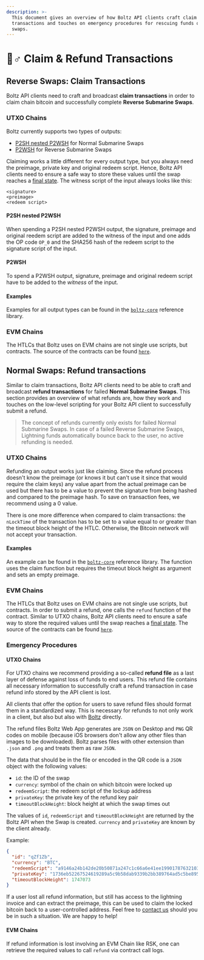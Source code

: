 ```yaml
---
description: >-
  This document gives an overview of how Boltz API clients craft claim & refund
  transactions and touches on emergency procedures for rescuing funds of failed
  swaps.
---
```


# 🙋♂ Claim & Refund Transactions

## Reverse Swaps: Claim Transactions

Boltz API clients need to craft and broadcast **claim transactions** in order to claim chain bitcoin and successfully complete **Reverse Submarine Swaps**.

### UTXO Chains

Boltz currently supports two types of outputs:

* [P2SH nested P2WSH](https://github.com/bitcoin/bips/blob/master/bip-0141.mediawiki#user-content-P2WSH\_nested\_in\_BIP16\_P2SH) for Normal Submarine Swaps
* [P2WSH](https://github.com/bitcoin/bips/blob/master/bip-0141.mediawiki#user-content-P2WSH) for Reverse Submarine Swaps

Claiming works a little different for every output type, but you always need the preimage, private key and original redeem script. Hence, Boltz API clients need to ensure a safe way to store these values until the swap reaches a [final state](lifecycle.md). The witness script of the input always looks like this:

```
<signature>
<preimage>
<redeem script>
```

#### P2SH nested P2WSH

When spending a P2SH nested P2WSH output, the signature, preimage and original reedem script are added to the witness of the input and one adds the OP code `OP_0` and the SHA256 hash of the redeem script to the signature script of the input.

#### P2WSH

To spend a P2WSH output, signature, preimage and original redeem script have to be added to the _witness_ of the input.

#### Examples

Examples for all output types can be found in the [`boltz-core`](https://github.com/BoltzExchange/boltz-core/blob/master/lib/swap/Claim.ts#L23) reference library.

### EVM Chains

The HTLCs that Boltz uses on EVM chains are not single use scripts, but contracts. The source of the contracts can be found [`here`](https://github.com/BoltzExchange/boltz-core/tree/master/contracts).

## Normal Swaps: Refund transactions

Similar to claim transactions, Boltz API clients need to be able to craft and broadcast **refund transactions** for failed **Normal Submarine Swaps**. This section provides an overview of what refunds are, how they work and touches on the low-level scripting for your Boltz API client to successfully submit a refund.

> The concept of refunds currently only exists for failed Normal Submarine Swaps. In case of a failed Reverse Submarine Swaps, Lightning funds automatically bounce back to the user, no active refunding is needed.

### UTXO Chains

Refunding an output works just like claiming. Since the refund process doesn't know the preimage (or knows it but can't use it since that would require the claim keys) any value apart from the actual preimage can be used but there has to be a value to prevent the signature from being hashed and compared to the preimage hash. To save on transaction fees, we recommend using a 0 value.

There is one more difference when compared to claim transactions: the `nLockTime` of the transaction has to be set to a value equal to or greater than the timeout block height of the HTLC. Otherwise, the Bitcoin network will not accept your transaction.

#### Examples

An example can be found in the [`boltz-core`](https://github.com/BoltzExchange/boltz-core/blob/master/lib/swap/Refund.ts) reference library. The function uses the claim function but requires the timeout block height as argument and sets an empty preimage.

### EVM Chains

The HTLCs that Boltz uses on EVM chains are not single use scripts, but contracts. In order to submit a refund, one calls the `refund` function of the contract. Similar to UTXO chains, Boltz API clients need to ensure a safe way to store the required values until the swap reaches a [final state](lifecycle.md). The source of the contracts can be found [`here`](https://github.com/BoltzExchange/boltz-core/tree/master/contracts).

### Emergency Procedures

#### UTXO Chains

For UTXO chains we recommend providing a so-called **refund file** as a last layer of defense against loss of funds to end users. This refund file contains all necessary information to successfully craft a refund transaction in case refund info stored by the API client is lost.

All clients that offer the option for users to save refund files should format them in a standardized way. This is necessary for refunds to not only work in a client, but also but also with [Boltz](https://boltz.exchange/refund) directly.

The refund files Boltz Web App generates are `JSON` on Desktop and `PNG` QR codes on mobile (because iOS browsers don't allow any other files than images to be downloaded). Boltz parses files with other extension than `.json` and `.png` and treats them as raw `JSON`.

The data that should be in the file or encoded in the QR code is a `JSON` object with the following values:

* `id`: the ID of the swap
* `currency`: symbol of the chain on which bitcoin were locked up
* `redeemScript`: the redeem script of the lockup address
* `privateKey`: the private key of the refund key pair
* `timeoutBlockHeight`: block height at which the swap times out

The values of `id`, `redeemScript` and `timeoutBlockHeight` are returned by the Boltz API when the Swap is created. `currency` and `privateKey` are known by the client already.

Example:

```json
{
  "id": "qZf1Zb",
  "currency": "BTC",
  "redeemScript": "a9146a24b142de20b50871a247c1c66a6e41ee199017876321038ce1d1be5a22b396ccafc109c86717bc081301fe58d1958546d5aba647047af3670381a81ab1752102d23a7d39395f40a71a490cf79e0f2df5da2fb006fdab660bc0c78ef0c9ba457668ac",
  "privateKey": "1736eb52267524619289a5c9b58dab9339b2bb389764ad5c5be8955d9aadeeab",
  "timeoutBlockHeight": 1747073
}
```

If a user lost all refund information, but still has access to the lightning invoice and can extract the preimage, this can be used to claim the locked bitcoin back to a user-controlled address. Feel free to [contact us](https://discord.gg/QBvZGcW) should you be in such a situation. We are happy to help!

#### EVM Chains

If refund information is lost involving an EVM Chain like RSK, one can retrieve the required values to call `refund` via contract call logs.
